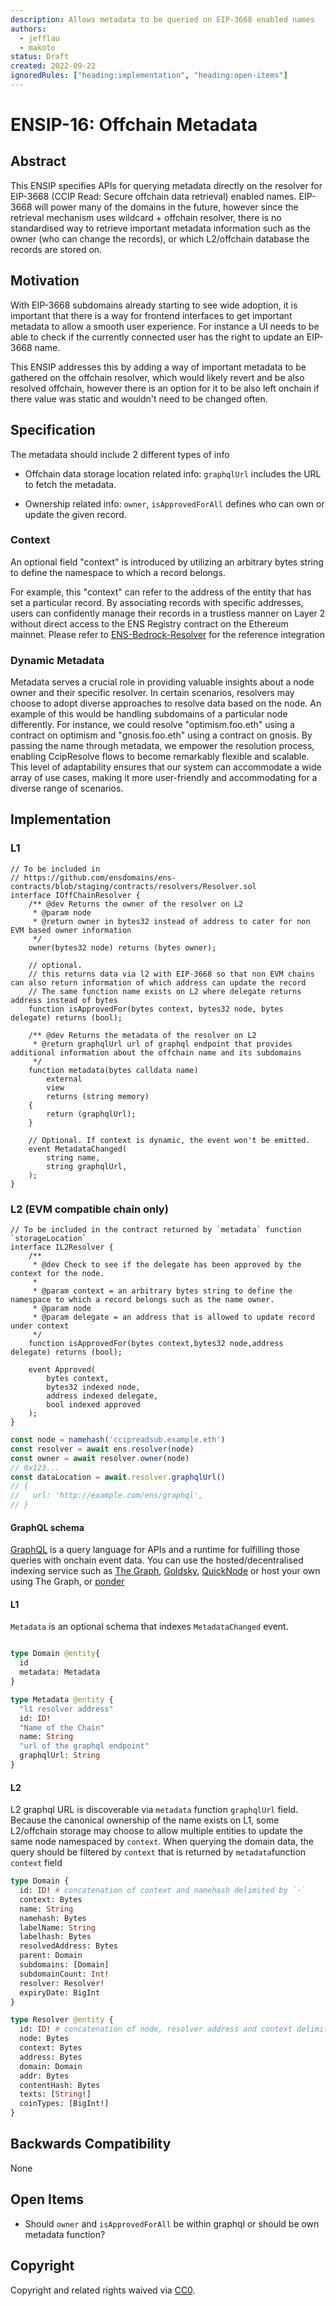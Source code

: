 ```yaml
---
description: Allows metadata to be queried on EIP-3668 enabled names
authors:
  - jefflau
  - makoto
status: Draft
created: 2022-09-22
ignoredRules: ["heading:implementation", "heading:open-items"]
---
```


# ENSIP-16: Offchain Metadata

## Abstract

This ENSIP specifies APIs for querying metadata directly on the resolver for EIP-3668 (CCIP Read: Secure offchain data retrieval) enabled names. EIP-3668 will power many of the domains in the future, however since the retrieval mechanism uses wildcard + offchain resolver, there is no standardised way to retrieve important metadata information such as the owner (who can change the records), or which L2/offchain database the records are stored on.

## Motivation

With EIP-3668 subdomains already starting to see wide adoption, it is important that there is a way for frontend interfaces to get important metadata to allow a smooth user experience. For instance a UI needs to be able to check if the currently connected user has the right to update an EIP-3668 name.

This ENSIP addresses this by adding a way of important metadata to be gathered on the offchain resolver, which would likely revert and be also resolved offchain, however there is an option for it to be also left onchain if there value was static and wouldn't need to be changed often.

## Specification

The metadata should include 2 different types of info

- Offchain data storage location related info: `graphqlUrl` includes the URL to fetch the metadata.

- Ownership related info: `owner`, `isApprovedForAll` defines who can own or update the given record.

### Context

An optional field "context" is introduced by utilizing an arbitrary bytes string to define the namespace to which a record belongs.

For example, this "context" can refer to the address of the entity that has set a particular record. By associating records with specific addresses, users can confidently manage their records in a trustless manner on Layer 2 without direct access to the ENS Registry contract on the Ethereum mainnet. Please refer to [ENS-Bedrock-Resolver](https://github.com/corpus-io/ENS-Bedrock-Resolver#context) for the reference integration

### Dynamic Metadata

Metadata serves a crucial role in providing valuable insights about a node owner and their specific resolver. In certain scenarios, resolvers may choose to adopt diverse approaches to resolve data based on the node. An example of this would be handling subdomains of a particular node differently. For instance, we could resolve "optimism.foo.eth" using a contract on optimism and "gnosis.foo.eth" using a contract on gnosis.
By passing the name through metadata, we empower the resolution process, enabling CcipResolve flows to become remarkably flexible and scalable. This level of adaptability ensures that our system can accommodate a wide array of use cases, making it more user-friendly and accommodating for a diverse range of scenarios.

## Implementation

### L1

```solidity
// To be included in
// https://github.com/ensdomains/ens-contracts/blob/staging/contracts/resolvers/Resolver.sol
interface IOffChainResolver {
    /** @dev Returns the owner of the resolver on L2
     * @param node
     * @return owner in bytes32 instead of address to cater for non EVM based owner information
     */
    owner(bytes32 node) returns (bytes owner);

    // optional.
    // this returns data via l2 with EIP-3668 so that non EVM chains can also return information of which address can update the record
    // The same function name exists on L2 where delegate returns address instead of bytes
    function isApprovedFor(bytes context, bytes32 node, bytes delegate) returns (bool);

    /** @dev Returns the metadata of the resolver on L2
     * @return graphqlUrl url of graphql endpoint that provides additional information about the offchain name and its subdomains
     */
    function metadata(bytes calldata name)
        external
        view
        returns (string memory)
    {
        return (graphqlUrl);
    }

    // Optional. If context is dynamic, the event won't be emitted.
    event MetadataChanged(
        string name,
        string graphqlUrl,
    );
}
```

### L2 (EVM compatible chain only)

```solidity
// To be included in the contract returned by `metadata` function `storageLocation`
interface IL2Resolver {
    /**
     * @dev Check to see if the delegate has been approved by the context for the node.
     *
     * @param context = an arbitrary bytes string to define the namespace to which a record belongs such as the name owner.
     * @param node
     * @param delegate = an address that is allowed to update record under context
     */
    function isApprovedFor(bytes context,bytes32 node,address delegate) returns (bool);

    event Approved(
        bytes context,
        bytes32 indexed node,
        address indexed delegate,
        bool indexed approved
    );
}
```

```javascript
const node = namehash('ccipreadsub.example.eth')
const resolver = await ens.resolver(node)
const owner = await resolver.owner(node)
// 0x123...
const dataLocation = await.resolver.graphqlUrl()
// {
//   url: 'http://example.com/ens/graphql',
// }
```

#### GraphQL schema

[GraphQL](https://graphql.org) is a query language for APIs and a runtime for fulfilling those queries with onchain event data. You can use the hosted/decentralised indexing service such as [The Graph](https://thegraph.com), [Goldsky](https://docs.goldsky.com/introduction), [QuickNode](https://marketplace.quicknode.com/add-on/subgraph-hosting) or host your own using The Graph, or [ponder](https://ponder.sh)

#### L1

`Metadata` is an optional schema that indexes `MetadataChanged` event.

```graphql

type Domain @entity{
  id
  metadata: Metadata
}

type Metadata @entity {
  "l1 resolver address"
  id: ID!
  "Name of the Chain"
  name: String
  "url of the graphql endpoint"
  graphqlUrl: String
}

```

#### L2

L2 graphql URL is discoverable via `metadata` function `graphqlUrl` field.
Because the canonical ownership of the name exists on L1, some L2/offchain storage may choose to allow multiple entities to update the same node namespaced by `context`. When querying the domain data, the query should be filtered by `context` that is returned by `metadata`function `context` field

```graphql
type Domain {
  id: ID! # concatenation of context and namehash delimited by `-`
  context: Bytes
  name: String
  namehash: Bytes
  labelName: String
  labelhash: Bytes
  resolvedAddress: Bytes
  parent: Domain
  subdomains: [Domain]
  subdomainCount: Int!
  resolver: Resolver!
  expiryDate: BigInt
}

type Resolver @entity {
  id: ID! # concatenation of node, resolver address and context delimited by `-`
  node: Bytes
  context: Bytes
  address: Bytes
  domain: Domain
  addr: Bytes
  contentHash: Bytes
  texts: [String!]
  coinTypes: [BigInt!]
}
```

## Backwards Compatibility

None

## Open Items

- Should `owner` and `isApprovedForAll` be within graphql or should be own metadata function?

## Copyright

Copyright and related rights waived via [CC0](https://creativecommons.org/publicdomain/zero/1.0/).
